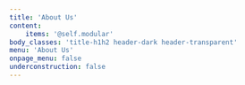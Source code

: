 ```yaml
---
title: 'About Us'
content:
    items: '@self.modular'
body_classes: 'title-h1h2 header-dark header-transparent'
menu: 'About Us'
onpage_menu: false
underconstruction: false
---
```


